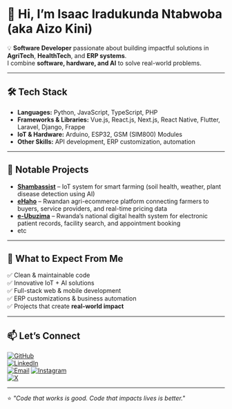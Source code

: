 # 👋 Hi, I’m Isaac Iradukunda Ntabwoba (aka **Aizo Kini**)

💡 **Software Developer** passionate about building impactful solutions in **AgriTech**, **HealthTech**, and **ERP systems**.  
I combine **software, hardware, and AI** to solve real-world problems.

---

## 🛠 Tech Stack
- **Languages:** Python, JavaScript, TypeScript, PHP  
- **Frameworks & Libraries:** Vue.js, React.js, Next.js, React Native, Flutter, Laravel, Django, Frappe  
- **IoT & Hardware:** Arduino, ESP32, GSM (SIM800) Modules  
- **Other Skills:** API development, ERP customization, automation

---

## 🚀 Notable Projects
- **[Shambassist](https://shambassist.com)** – IoT system for smart farming (soil health, weather, plant disease detection using AI)
- **[eHaho](https://ehaho.rw)** – Rwandan agri-ecommerce platform connecting farmers to buyers, service providers, and real-time pricing data  
- **[e-Ubuzima](https://ebuzima.moh.gov.rw)** – Rwanda’s national digital health system for electronic patient records, facility search, and appointment booking  
- etc 

---

## 📌 What to Expect From Me
✅ Clean & maintainable code  
✅ Innovative IoT + AI solutions  
✅ Full-stack web & mobile development  
✅ ERP customizations & business automation  
✅ Projects that create **real-world impact**

---

## 📫 Let’s Connect
[![GitHub](https://img.shields.io/badge/GitHub-181717?logo=github&logoColor=white)](https://github.com/isaac-ntabwoba)  
[![LinkedIn](https://img.shields.io/badge/LinkedIn-0A66C2?logo=linkedin&logoColor=white)](https://linkedin.com/in/aizokiniisaac)  
[![Email](https://img.shields.io/badge/Email-D14836?logo=gmail&logoColor=white)](mailto:iraasaac@gmail.com)
[![Instagram](https://img.shields.io/badge/Instagram-E4405F?logo=instagram&logoColor=white)](https://instagram.com/aizo_kini_isaac)  
[![X](https://img.shields.io/badge/X%20(Twitter)-000000?logo=x&logoColor=white)](https://x.com/AizokiniIsaac)  


---

⭐ *"Code that works is good. Code that impacts lives is better."*
